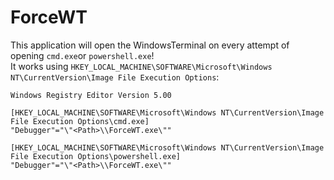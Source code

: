# ForceWT
This application will open the WindowsTerminal on every attempt of opening `cmd.exe`or `powershell.exe`!   
It works using `HKEY_LOCAL_MACHINE\SOFTWARE\Microsoft\Windows NT\CurrentVersion\Image File Execution Options`:   

```
Windows Registry Editor Version 5.00

[HKEY_LOCAL_MACHINE\SOFTWARE\Microsoft\Windows NT\CurrentVersion\Image File Execution Options\cmd.exe]
"Debugger"="\"<Path>\\ForceWT.exe\""

[HKEY_LOCAL_MACHINE\SOFTWARE\Microsoft\Windows NT\CurrentVersion\Image File Execution Options\powershell.exe]
"Debugger"="\"<Path>\\ForceWT.exe\""
```

